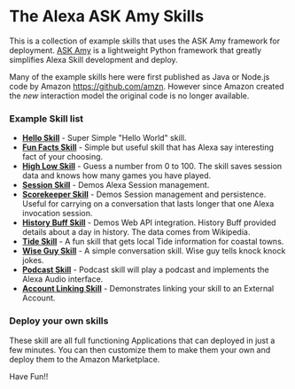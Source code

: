 # The Alexa  ASK Amy Skills
This is a collection of example skills that uses the ASK Amy framework for deployment.
[ASK Amy](http://askamy.net/) is a lightweight Python framework that greatly simplifies Alexa Skill development and deploy.


Many of the example skills here were first published as Java or Node.js code
by Amazon https://github.com/amzn. However since Amazon created the _new_
interaction model the original code is no longer available.

### Example Skill list

* __[Hello Skill](./alexa_01_hello_skill/README.md)__ - Super Simple "Hello World" skill.
* __[Fun Facts Skill](./alexa_02_fun_fact_skill/README.md)__ - Simple but useful skill that has Alexa say interesting fact of your choosing.
* __[High Low Skill](./alexa_03_high_low_skill/README.md)__ - Guess a number from 0 to 100. The skill saves session data and knows how many games you have played.
* __[Session Skill](./alexa_06_color_guess_skill/README.md)__ - Demos Alexa Session management.
* __[Scorekeeper Skill](./alexa_05_scorekeeper_skill/README.md)__ - Demos Session management and persistence. Useful for carrying on a conversation that lasts longer that one Alexa invocation session.
* __[History Buff Skill](./alexa_04_history_buff_skill/README.md)__ - Demos Web API integration. History Buff provided details about a day in history. The data comes from Wikipedia.
* __[Tide Skill](./alexa_07_tide_skill/README.md)__ - A fun skill that gets local Tide information for coastal towns.
* __[Wise Guy Skill](./alexa_08_wise_guy_skill/README.md)__ - A simple conversation skill. Wise guy tells knock knock jokes.
* __[Podcast Skill](./alexa_09_podcast_skill/README.md)__ - Podcast skill will play a podcast and implements the Alexa Audio interface.
* __[Account Linking Skill](./alexa_account_linking_skill/README.md)__ - Demonstrates linking your skill to an External Account.


### Deploy your own skills
These skill are all full functioning Applications that can deployed in just a few minutes.
You can then customize them to make them your own and deploy them to the Amazon Marketplace.


Have Fun!!

